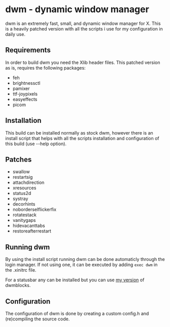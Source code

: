# dwm - dynamic window manager

dwm is an extremely fast, small, and dynamic window manager for X.
This is a heavily patched version with all the scripts i use for my configuration in daily use.

## Requirements

In order to build dwm you need the Xlib header files.
This patched version as is, requires the following packages:
- feh
- brightnessctl
- pamixer
- ttf-joypixels
- easyeffects
- picom

## Installation

This build can be installed normally as stock dwm, however there is an install script that helps with all the scripts installation and configuration of this build (use --help option).

## Patches

- swallow
- restartsig
- attachdirection
- xresources
- status2d
- systray
- decorhints
- noborderselflickerfix
- rotatestack
- vanitygaps
- hidevacanttabs
- restoreafterrestart
## Running dwm

By using the install script running dwm can be done automaticly through the login manager.
If not using one, it can be executed by adding `exec dwm` in the .xinitrc file.

For a statusbar any can be installed but you can use [my version](https://github.com/dimgerasimou/dwm-asyncblocks 'dwm-asyncblocks') of dwmblocks.

## Configuration

The configuration of dwm is done by creating a custom config.h and (re)compiling the source code.
